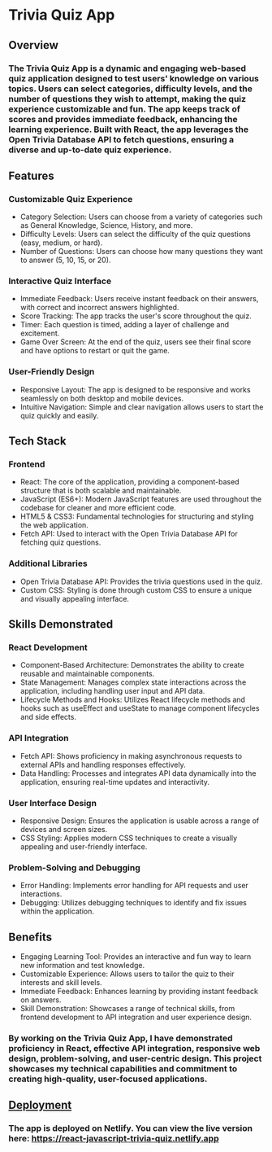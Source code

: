 <h3>
<h1>Trivia Quiz App</h1>

<h2>Overview</h2>

<h3>The Trivia Quiz App is a dynamic and engaging web-based quiz application designed to test users' knowledge on various topics. Users can select categories, difficulty levels, and the number of questions they wish to attempt, making the quiz experience customizable and fun. The app keeps track of scores and provides immediate feedback, enhancing the learning experience. Built with React, the app leverages the Open Trivia Database API to fetch questions, ensuring a diverse and up-to-date quiz experience.</h3>

<h2>Features</h2>

<h3>Customizable Quiz Experience</h3>

<ul>
<li>Category Selection: Users can choose from a variety of categories such as General Knowledge, Science, History, and more.</li>
<li>Difficulty Levels: Users can select the difficulty of the quiz questions (easy, medium, or hard).</li>
<li>Number of Questions: Users can choose how many questions they want to answer (5, 10, 15, or 20).</li>
</ul>

<h3>Interactive Quiz Interface</h3>
<ul>
<li>Immediate Feedback: Users receive instant feedback on their answers, with correct and incorrect answers highlighted.</li>
<li>Score Tracking: The app tracks the user's score throughout the quiz.</li>
<li>Timer: Each question is timed, adding a layer of challenge and excitement.</li>
<li>Game Over Screen: At the end of the quiz, users see their final score and have options to restart or quit the game.</li>
</ul>

<h3>User-Friendly Design</h3>

<ul>
<li>Responsive Layout: The app is designed to be responsive and works seamlessly on both desktop and mobile devices.</li>
<li>Intuitive Navigation: Simple and clear navigation allows users to start the quiz quickly and easily.</li>
</ul>

<h2>Tech Stack</h2>

<h3>Frontend</h3>
<ul>
<li>React: The core of the application, providing a component-based structure that is both scalable and maintainable.</li>
<li>JavaScript (ES6+): Modern JavaScript features are used throughout the codebase for cleaner and more efficient code.</li>
<li>HTML5 & CSS3: Fundamental technologies for structuring and styling the web application.</li>
<li>Fetch API: Used to interact with the Open Trivia Database API for fetching quiz questions.</li>
</ul>

<h3>Additional Libraries</h3>
<ul>
<li>Open Trivia Database API: Provides the trivia questions used in the quiz.</li>
<li>Custom CSS: Styling is done through custom CSS to ensure a unique and visually appealing interface.</li>
</ul>

<h2>Skills Demonstrated</h2>

<h3>React Development</h3>
<ul>  
<li>Component-Based Architecture: Demonstrates the ability to create reusable and maintainable components.</li>
<li>State Management: Manages complex state interactions across the application, including handling user input and API data.</li>
<li>Lifecycle Methods and Hooks: Utilizes React lifecycle methods and hooks such as useEffect and useState to manage component lifecycles and side effects.</li>
</ul>

<h3>API Integration</h3>
<ul>
<li>Fetch API: Shows proficiency in making asynchronous requests to external APIs and handling responses effectively.</li>
<li> Data Handling: Processes and integrates API data dynamically into the application, ensuring real-time updates and interactivity.</li>
</ul>

<h3>User Interface Design</h3>
<ul>
<li>Responsive Design: Ensures the application is usable across a range of devices and screen sizes.</li>
<li>CSS Styling: Applies modern CSS techniques to create a visually appealing and user-friendly interface.</li>
</ul>

<h3>Problem-Solving and Debugging</h3>
<ul> 
<li>Error Handling: Implements error handling for API requests and user interactions.</li>
<li>Debugging: Utilizes debugging techniques to identify and fix issues within the application.</li>
</ul>  

<h2>Benefits</h2>
<ul>
<li>Engaging Learning Tool: Provides an interactive and fun way to learn new information and test knowledge.</li>
<li>Customizable Experience: Allows users to tailor the quiz to their interests and skill levels.</li>
<li>Immediate Feedback: Enhances learning by providing instant feedback on answers.</li>
<li>Skill Demonstration: Showcases a range of technical skills, from frontend development to API integration and user experience design.</li>
</ul>

<h3>By working on the Trivia Quiz App, I have demonstrated proficiency in React, effective API integration, responsive web design, problem-solving, and user-centric design. This project showcases my technical capabilities and commitment to creating high-quality, user-focused applications.</h3>

<h2><u>Deployment</u></h2>

<h3>The app is deployed on Netlify. You can view the live version here: <a href="https://react-javascript-trivia-quiz.netlify.app" target="_blank">https://react-javascript-trivia-quiz.netlify.app</a></h3>

</h3>
